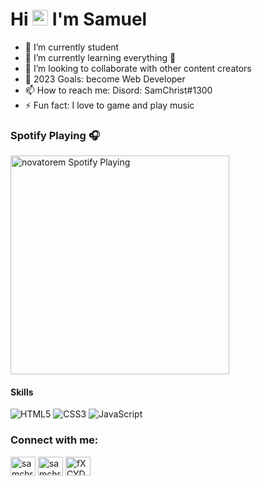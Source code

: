 ### <h1 align="left">Hi <img src="https://media.giphy.com/media/hvRJCLFzcasrR4ia7z/giphy.gif" width="25px"> I'm Samuel</h1>


 - 🔭 I’m currently student
 - 🌱 I’m currently learning everything 🤣 
 - 👯 I’m looking to collaborate with other content creators
 - 🥅 2023 Goals: become Web Developer 
 - 📫 How to reach me: Disord: SamChrist#1300 
 - ⚡ Fun fact: I love to game and play music 
 

### Spotify Playing 🎧

[<img src="https://now-playing-novatorem.vercel.app/api/spotify-playing" alt="novatorem Spotify Playing" width="350" />](https://open.spotify.com/user/novatorem)


<h4 align="left">Skills</h4>
<p align="left">
  <img alt="HTML5" src="https://img.shields.io/badge/html5%20-%23E34F26.svg?&style=for-the-badge&logo=html5&logoColor=white"/>
  <img alt="CSS3" src="https://img.shields.io/badge/css3%20-%231572B6.svg?&style=for-the-badge&logo=css3&logoColor=white"/>
  <img alt="JavaScript" src="https://img.shields.io/badge/javascript%20-%23323330.svg?&style=for-the-badge&logo=javascript&logoColor=%23F7DF1E"/>
</p>

<h3 align="left">Connect with me:</h3>
<p align="left">
<a href="https://twitter.com/samchristz" target="blank"><img align="center" src="https://cdn.jsdelivr.net/npm/simple-icons@3.0.1/icons/twitter.svg" alt="samchristz" height="30" width="40" /></a>
<a href="https://instagram.com/samchristz" target="blank"><img align="center" src="https://cdn.jsdelivr.net/npm/simple-icons@3.0.1/icons/instagram.svg" alt="samchristz" height="30" width="40" /></a>
<a href="https://discord.gg/fXCYDJyVa2" target="blank"><img align="center" src="https://cdn.jsdelivr.net/npm/simple-icons@3.0.1/icons/discord.svg" alt="fXCYDJyVa2" height="30" width="40" /></a>
</p>
